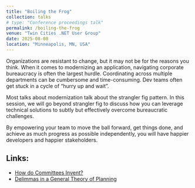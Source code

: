 ```yaml
---
title: "Boiling the Frog"
collection: talks
# type: "Conference proceedings talk"
permalink: /boiling-the-frog
venue: "Twin Cities .NET User Group"
date: 2025-08-08
location: "Minneapolis, MN, USA"
---
```


Organizations are resistant to change, but it may not be for the reasons you think. When it comes to modernizing an application, navigating corporate bureaucracy is often the largest hurdle. Coordinating across multiple departments can be cumbersome and time-consuming. Dev teams often get stuck in a cycle of “hurry up and wait”.

Most talks about modernization talk about the strangler fig pattern. In this session, we will go beyond strangler fig to discuss how you can leverage technical solutions to subtly but effectively overcome bureaucratic challenges.

By empowering your team to move the ball forward, get things done, and achieve as much progress as possible independently, you will have happier developers and happier stakeholders.

Links:
---

- <i class="fa-regular fa-file-pdf"></i> [How do Committees Invent?](https://www.melconway.com/Home/pdf/committees.pdf)
- <i class="fa-regular fa-file-pdf"></i> [Delimmas in a General Theory of Planning](https://www.sympoetic.net/Managing_Complexity/complexity_files/1973%20Rittel%20and%20Webber%20Wicked%20Problems.pdf)